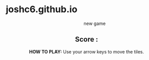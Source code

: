 # joshc6.github.io
<center>
	<a style="cursor: pointer; padding-left: 10%;" onclick="return load();">new game</a>
	<div id="canvas"></div>	
	<h2>Score : <div style="display:inline;" id="score"></div></h2>
	<b>HOW TO PLAY:</b> Use your arrow keys to move the tiles.
	</center>
	<script type="text/javascript">
    <!--
	//Size of the grid
	var size = 4;
	var min = 0;
	var max = size - 1;
	
	var isMoved = false;
	var score = 0;
	
	var excludeIds = [];

	function load() {
		//alert("load");
		//Load the table
		var html = '<table border="1">';
		for(var row=0;row<size;row++) {
			html += '<tr>';
			for(var col=0;col<size;col++) {
				var id = row+""+col;
				html += '<td align="center" valign="center" height="40" width="40" id="'+id+'"></td>';
			}
			html += '</tr>';
		}
		html += '</table>';
		//alert(html);
		document.getElementById("canvas").innerHTML = html;

		var id1 = getId();
		var id2 = "";
		while(true) {
			id2 = getId();
			if(id1 != id2)
			break;
		}
		//Set initial 2 values
		document.getElementById(id1).innerHTML = "2";
		document.getElementById(id2).innerHTML = "2";

		document.getElementById(id1).style.backgroundColor = getColor(2);
		document.getElementById(id2).style.backgroundColor = getColor(2);
		
		score = 0;
		document.getElementById("score").innerHTML = score;

		return false;
	}
	function getRandom()
	{
		return Math.floor(Math.random()*(max-min+1)+min);
	}
	function getId()
	{
		var i = getRandom();
		var j = getRandom();
		return i+""+j;
	}
	function up() {
		isMoved = false;
		excludeIds = [];
		for(var j=min;j<=max;j++) {
			for(var i=min;i<=max;i++) {
				var id = i+""+j;
				if(document.getElementById(id).innerHTML != "") {
					moveUp(id);
				}
			}
		}
		if(isMoved == true) {
			update();
		}
		return false;
	}
	function moveUp(id) {		
		if(!id.startsWith(min)) {
			var arr = id.split("");
			var i = parseInt(arr[0]);
			var j = parseInt(arr[1]);
			for(var k=(i-1);k>=min;k--) {
				var nId = k+""+j;
				if(document.getElementById(nId).innerHTML != "") {
					var val = parseInt(document.getElementById((k+1)+""+j).innerHTML);
					var nVal = parseInt(document.getElementById(nId).innerHTML);
					if(val == nVal) {
						if(excludeIds.indexOf(nId) == -1){
							excludeIds.push(nId);
							document.getElementById(nId).innerHTML = (val+nVal);
							document.getElementById(nId).style.backgroundColor = getColor((val+nVal));
							document.getElementById((k+1)+""+j).innerHTML = "";
							document.getElementById((k+1)+""+j).style.backgroundColor = "#ffffff";
							isMoved = true;
							score += (val+nVal);
						}
					}
					break;
				}
				else {
					document.getElementById(nId).innerHTML = document.getElementById((k+1)+""+j).innerHTML;
					document.getElementById(nId).style.backgroundColor = document.getElementById((k+1)+""+j).style.backgroundColor;
					document.getElementById((k+1)+""+j).innerHTML = "";
					document.getElementById((k+1)+""+j).style.backgroundColor = "#ffffff";
					isMoved = true;
				}
			}
		}
		return false;
	}
	function left() {
		isMoved = false;
		excludeIds = [];
		for(var i=min;i<=max;i++) {
			for(var j=min;j<=max;j++) {
				var id = i+""+j;
				if(document.getElementById(id).innerHTML != "") {
					moveLeft(id);
				}
			}
		}
		if(isMoved == true) {
			update();
		}
		return false;
	}
	function moveLeft(id) {
		if(!id.endsWith(min)) {
			var arr = id.split("");
			var i = parseInt(arr[0]);
			var j = parseInt(arr[1]);
			for(var k=(j-1);k>=min;k--) {
				var nId = i+""+k;
				if(document.getElementById(nId).innerHTML != "") {
					var val = parseInt(document.getElementById(i+""+(k+1)).innerHTML);
					var nVal = parseInt(document.getElementById(nId).innerHTML);
					if(val == nVal) {
						if(excludeIds.indexOf(nId) == -1){
							excludeIds.push(nId);
							document.getElementById(nId).innerHTML = (val+nVal);
							document.getElementById(nId).style.backgroundColor = getColor((val+nVal));
							document.getElementById(i+""+(k+1)).innerHTML = "";
							document.getElementById(i+""+(k+1)).style.backgroundColor = "#ffffff";
							isMoved = true;
							score += (val+nVal);
						}
					}
					break;
				}
				else {
					document.getElementById(nId).innerHTML = document.getElementById(i+""+(k+1)).innerHTML;
					document.getElementById(nId).style.backgroundColor = document.getElementById(i+""+(k+1)).style.backgroundColor;
					document.getElementById(i+""+(k+1)).innerHTML = "";
					document.getElementById(i+""+(k+1)).style.backgroundColor = "#ffffff";
					isMoved = true;
				}
			}
		}
		return false;
	}
	function down() {
		isMoved = false;
		excludeIds = [];
		for(var i=min;i<=max;i++) {
			for(var j=max;j>=min;j--) {
				var id = j+""+i;
				if(document.getElementById(id).innerHTML != "") {
					moveDown(id);
				}
			}
		}
		if(isMoved == true) {
			update();
		}
		return false;
	}
	function moveDown(id) {
		if(!id.startsWith(max)) {
			var arr = id.split("");
			var i = parseInt(arr[0]);
			var j = parseInt(arr[1]);
			for(var k=(i+1);k<=max;k++) {
				var nId = k+""+j;
				if(document.getElementById(nId).innerHTML != "") {
					var val = parseInt(document.getElementById((k-1)+""+j).innerHTML);
					var nVal = parseInt(document.getElementById(nId).innerHTML);
					if(val == nVal) {
						if(excludeIds.indexOf(nId) == -1){
							excludeIds.push(nId);
							document.getElementById(nId).innerHTML = (val+nVal);
							document.getElementById(nId).style.backgroundColor = getColor((val+nVal));
							document.getElementById((k-1)+""+j).innerHTML = "";
							document.getElementById((k-1)+""+j).style.backgroundColor = "#ffffff";
							isMoved = true;
							score += (val+nVal);
						}
					}
					break;
				}
				else {
					document.getElementById(nId).innerHTML = document.getElementById((k-1)+""+j).innerHTML;
					document.getElementById(nId).style.backgroundColor = document.getElementById((k-1)+""+j).style.backgroundColor;
					document.getElementById((k-1)+""+j).innerHTML = "";
					document.getElementById((k-1)+""+j).style.backgroundColor = "#ffffff";
					isMoved = true;
				}
			}
		}
		return false;
	}
	function right() {
		isMoved = false;
		excludeIds = [];
		for(var i=min;i<=max;i++) {
			for(var j=max;j>=min;j--) {
				var id = i+""+j;
				if(document.getElementById(id).innerHTML != "") {
					moveRight(id);
				}
			}
		}
		if(isMoved == true) {
			update();
		}
		return false;
	}
	function moveRight(id) {
		if(!id.endsWith(max)) {
			var arr = id.split("");
			var i = parseInt(arr[0]);
			var j = parseInt(arr[1]);
			for(var k=(j+1);k<=max;k++) {
				var nId = i+""+k;
				if(document.getElementById(nId).innerHTML != "") {
					var val = parseInt(document.getElementById(i+""+(k-1)).innerHTML);
					var nVal = parseInt(document.getElementById(nId).innerHTML);
					if(val == nVal) {
						if(excludeIds.indexOf(nId) == -1){
							excludeIds.push(nId);
							document.getElementById(nId).innerHTML = (val+nVal);
							document.getElementById(nId).style.backgroundColor = getColor((val+nVal));
							document.getElementById(i+""+(k-1)).innerHTML = "";
							document.getElementById(i+""+(k-1)).style.backgroundColor = "#ffffff";
							isMoved = true;
							score += (val+nVal);
						}
					}
					break;
				}
				else {
					document.getElementById(nId).innerHTML = document.getElementById(i+""+(k-1)).innerHTML;
					document.getElementById(nId).style.backgroundColor = document.getElementById(i+""+(k-1)).style.backgroundColor;
					document.getElementById(i+""+(k-1)).innerHTML = "";
					document.getElementById(i+""+(k-1)).style.backgroundColor = "#ffffff";
					isMoved = true;
				}
			}
		}
		return false;
	}
	function update() {		
		//Add new value
		var ids = [];
		for(var i=min;i<=max;i++) {
			for(var j=min;j<=max;j++) {
				var id = i+""+j;
				if(document.getElementById(id).innerHTML == "") {
					ids.push(id);
				}
			}
		}
		var id = ids[Math.floor(Math.random()*ids.length)];
		document.getElementById(id).innerHTML = "2";
		document.getElementById(id).style.backgroundColor = getColor(2);

		//Check if no move space available
		var allFilled = true;
		for(var i=min;i<=max;i++) {
			for(var j=min;j<=max;j++) {
				var id = i+""+j;
				if(document.getElementById(id).innerHTML == "") {
					allFilled = false;
					break;
				}
			}
		}		
		//Update score
		document.getElementById("score").innerHTML = score;
		if(allFilled) {
			checkGameOver();
		}
	}

	function checkGameOver() {
		var isOver = true;
		for(var j=min;j<=max;j++) {
			for(var i=min;i<=(max-1);i++) {
				//alert(i+" "+j);
				var val = parseInt(document.getElementById(i+""+j).innerHTML);
				var nVal = parseInt(document.getElementById((i+1)+""+j).innerHTML);
				if(val == nVal) {
					isOver = false;
					break;
				}
			}
		}		
		if(isOver == true) {
			for(var i=min;i<=max;i++) {
				for(var j=min;j<=(max-1);j++) {
					//alert(i+" "+j);
					var val = parseInt(document.getElementById(i+""+j).innerHTML);
					var nVal = parseInt(document.getElementById(i+""+(j+1)).innerHTML);
					if(val == nVal) {
						isOver = false;
						break;
					}
				}
			}
		}
		if(isOver) {
			alert("Game over!");
		}
		return false;
	}
	function getColor(val)
	{
		var color = "#ffffff";
		switch(val) {
			case 2:		color = "#F6CED8"; break;
			case 4:		color = "#F7BE81"; break;
			case 8:		color = "#F3F781"; break;
			case 16:	color = "#BEF781"; break;
			case 32:	color = "#81F7D8"; break;
			case 64:	color = "#58D3F7"; break;
			case 128:	color = "#FA58F4"; break;
			case 256:	color = "#A901DB"; break;
			case 512:	color = "#01DF3A"; break;
			case 1024:	color = "#D7DF01"; break;
			case 2048:	color = "#D7DF01"; break;
			default:	color = "#ffffff";
		}
		return color;
	}
	if ( typeof String.prototype.startsWith != 'function' ) {
	  String.prototype.startsWith = function( str ) {
		return this.substring( 0, str.length ) === str;
	  }
	};
	if ( typeof String.prototype.endsWith != 'function' ) {
	  String.prototype.endsWith = function( str ) {
		return this.substring( this.length - str.length, this.length ) === str;
	  }
	};
	document.onkeydown = function(e) {
		e.preventDefault();//to prevent scroll of screen
		switch (e.keyCode) {
			case 37:
				left();
				break;
			case 38:
				up();
				break;
			case 39:
				right();
				break;
			case 40:
				down();
				break;
		}
	};
	//calling load method
	load();
  //-->
  </script>

